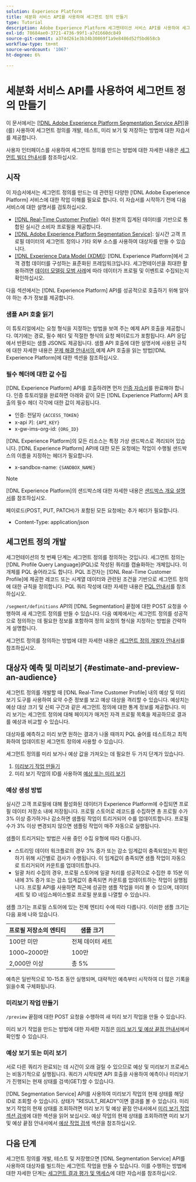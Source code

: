 ```yaml
---
solution: Experience Platform
title: 세분화 서비스 API를 사용하여 세그먼트 정의 만들기
type: Tutorial
description: Adobe Experience Platform 세그멘테이션 서비스 API를 사용하여 세그먼트 정의를 개발, 테스트, 미리 보기 및 저장하는 방법을 배우려면 이 자습서를 따르십시오.
exl-id: 78684ae0-3721-4736-99f1-a7d1660dc849
source-git-commit: a374d261e3b34b30869f1a9e8486d52f5bd658cb
workflow-type: tm+mt
source-wordcount: '1067'
ht-degree: 6%

---
```


# 세분화 서비스 API를 사용하여 세그먼트 정의 만들기

이 문서에서는 [[!DNL Adobe Experience Platform Segmentation Service API]](../api/getting-started.md)을(를) 사용하여 세그먼트 정의를 개발, 테스트, 미리 보기 및 저장하는 방법에 대한 자습서를 제공합니다.

사용자 인터페이스를 사용하여 세그먼트 정의를 만드는 방법에 대한 자세한 내용은 [세그먼트 빌더 안내서](../ui/segment-builder.md)를 참조하십시오.

## 시작

이 자습서에서는 세그먼트 정의를 만드는 데 관련된 다양한 [!DNL Adobe Experience Platform] 서비스에 대한 작업 이해를 필요로 합니다. 이 자습서를 시작하기 전에 다음 서비스에 대한 설명서를 검토하십시오.

- [[!DNL Real-Time Customer Profile]](../../profile/home.md): 여러 원본의 집계된 데이터를 기반으로 통합된 실시간 소비자 프로필을 제공합니다.
- [[!DNL Adobe Experience Platform Segmentation Service]](../home.md): 실시간 고객 프로필 데이터의 세그먼트 정의나 기타 외부 소스를 사용하여 대상자를 만들 수 있습니다.
- [[!DNL Experience Data Model (XDM)]](../../xdm/home.md): [!DNL Experience Platform]에서 고객 경험 데이터를 구성하는 표준화된 프레임워크입니다. 세그먼테이션을 최대한 활용하려면 [데이터 모델링 모범 사례](../../xdm/schema/best-practices.md)에 따라 데이터가 프로필 및 이벤트로 수집되는지 확인하십시오.

다음 섹션에서는 [!DNL Experience Platform] API를 성공적으로 호출하기 위해 알아야 하는 추가 정보를 제공합니다.

### 샘플 API 호출 읽기

이 튜토리얼에서는 요청 형식을 지정하는 방법을 보여 주는 예제 API 호출을 제공합니다. 여기에는 경로, 필수 헤더 및 적절한 형식의 요청 페이로드가 포함됩니다. API 응답에서 반환되는 샘플 JSON도 제공됩니다. 샘플 API 호출에 대한 설명서에 사용된 규칙에 대한 자세한 내용은 [ 문제 해결 안내서의 ](../../landing/troubleshooting.md#how-do-i-format-an-api-request)예제 API 호출을 읽는 방법[!DNL Experience Platform]에 대한 섹션을 참조하십시오.

### 필수 헤더에 대한 값 수집

[!DNL Experience Platform] API를 호출하려면 먼저 [인증 자습서](https://www.adobe.com/go/platform-api-authentication-en)를 완료해야 합니다. 인증 튜토리얼을 완료하면 아래와 같이 모든 [!DNL Experience Platform] API 호출의 필수 헤더 각각에 대한 값이 제공됩니다.

- 인증: 전달자 `{ACCESS_TOKEN}`
- x-api 키: `{API_KEY}`
- x-gw-ims-org-id: `{ORG_ID}`

[!DNL Experience Platform]의 모든 리소스는 특정 가상 샌드박스로 격리되어 있습니다. [!DNL Experience Platform] API에 대한 모든 요청에는 작업이 수행될 샌드박스의 이름을 지정하는 헤더가 필요합니다.

- x-sandbox-name: `{SANDBOX_NAME}`

>[!NOTE]
>
>[!DNL Experience Platform]의 샌드박스에 대한 자세한 내용은 [샌드박스 개요 설명서](../../sandboxes/home.md)를 참조하십시오.

페이로드(POST, PUT, PATCH)가 포함된 모든 요청에는 추가 헤더가 필요합니다.

- Content-Type: application/json

## 세그먼트 정의 개발

세그먼테이션의 첫 번째 단계는 세그먼트 정의를 정의하는 것입니다. 세그먼트 정의는 [!DNL Profile Query Language]&#x200B;(PQL)로 작성된 쿼리를 캡슐화하는 개체입니다. 이 개체를 PQL 술어라고도 합니다. PQL 조건자는 [!DNL Real-Time Customer Profile]에 제공한 레코드 또는 시계열 데이터와 관련된 조건을 기반으로 세그먼트 정의에 대한 규칙을 정의합니다. PQL 쿼리 작성에 대한 자세한 내용은 [PQL 안내서](../pql/overview.md)를 참조하십시오.

`/segment/definitions` API의 [!DNL Segmentation] 끝점에 대한 POST 요청을 수행하여 새 세그먼트 정의를 만들 수 있습니다. 다음 예제에서는 세그먼트 정의를 성공적으로 정의하는 데 필요한 정보를 포함하여 정의 요청의 형식을 지정하는 방법을 간략하게 설명합니다.

세그먼트 정의를 정의하는 방법에 대한 자세한 내용은 [세그먼트 정의 개발자 안내서](../api/segment-definitions.md#create)를 참조하십시오.

## 대상자 예측 및 미리보기 {#estimate-and-preview-an-audience}

세그먼트 정의를 개발할 때 [!DNL Real-Time Customer Profile] 내의 예상 및 미리 보기 도구를 사용하여 요약 수준 정보를 보고 예상 대상을 격리할 수 있습니다. 예상치는 예상 대상 크기 및 신뢰 구간과 같은 세그먼트 정의에 대한 통계 정보를 제공합니다. 미리 보기는 세그먼트 정의에 대해 페이지가 매겨진 자격 프로필 목록을 제공하므로 결과를 예상과 비교할 수 있습니다.

대상자를 예측하고 미리 보면 원하는 결과가 나올 때까지 PQL 술어를 테스트하고 최적화하여 업데이트된 세그먼트 정의에 사용할 수 있습니다.

세그먼트 정의를 미리 보거나 예상 값을 가져오는 데 필요한 두 가지 단계가 있습니다.

1. [미리보기 작업 만들기](#create-a-preview-job)
2. 미리 보기 작업의 ID를 사용하여 [예상 또는 미리 보기](#view-an-estimate-or-preview)

### 예상 생성 방법

실시간 고객 프로필에 대해 활성화된 데이터가 Experience Platform에 수집되면 프로필 데이터 저장소 내에 저장됩니다. 프로필 스토어로 레코드를 수집하면 총 프로필 수가 3% 이상 증가하거나 감소하면 샘플링 작업이 트리거되어 수를 업데이트합니다. 프로필 수가 3% 이상 변경되지 않으면 샘플링 작업이 매주 자동으로 실행됩니다.

샘플이 트리거되는 방법은 사용 중인 수집 유형에 따라 다릅니다.

- 스트리밍 데이터 워크플로의 경우 3% 증가 또는 감소 임계값이 충족되었는지 확인하기 위해 시간별로 검사가 수행됩니다. 이 임계값이 충족되면 샘플 작업이 자동으로 트리거되어 카운트를 업데이트합니다.
- 일괄 처리 수집의 경우, 프로필 스토어에 일괄 처리를 성공적으로 수집한 후 15분 이내에 3% 증가 또는 감소 임계값이 충족되면 카운트를 업데이트하는 작업이 실행됩니다. 프로필 API를 사용하면 최근에 성공한 샘플 작업을 미리 볼 수 있으며, 데이터 세트 및 ID 네임스페이스별로 프로필 분포를 나열할 수 있습니다.

샘플 크기는 프로필 스토어에 있는 전체 엔티티 수에 따라 다릅니다. 이러한 샘플 크기는 다음 표에 나와 있습니다.

| 프로필 저장소의 엔티티 | 샘플 크기 |
| ------------------------- | ----------- |
| 100만 미만 | 전체 데이터 세트 |
| 1000~2000만 | 100만 |
| 2,000만 이상 | 총 5% |

예측은 일반적으로 10-15초 동안 실행되며, 대략적인 예측부터 시작하여 더 많은 기록을 읽을수록 구체화됩니다.

### 미리보기 작업 만들기

`/preview` 끝점에 대한 POST 요청을 수행하여 새 미리 보기 작업을 만들 수 있습니다.

미리 보기 작업을 만드는 방법에 대한 자세한 지침은 [미리 보기 및 예상 끝점 안내서](../api/previews-and-estimates.md#create-preview)에서 확인할 수 있습니다.

### 예상 보기 또는 미리 보기

서로 다른 쿼리가 완료되는 데 시간이 오래 걸릴 수 있으므로 예상 및 미리보기 프로세스는 비동기적으로 실행됩니다. 쿼리가 시작되면 API 호출을 사용하여 예측이나 미리보기가 진행되는 현재 상태를 검색(GET)할 수 있습니다.

[!DNL Segmentation Service] API를 사용하여 미리보기 작업의 현재 상태를 해당 ID로 조회할 수 있습니다. 상태가 &quot;RESULT_READY&quot;이면 결과를 볼 수 있습니다. 미리 보기 작업의 현재 상태를 조회하려면 미리 보기 및 예상 끝점 안내서에서 [미리 보기 작업 섹션 검색](../api/previews-and-estimates.md#get-preview)에 대한 섹션을 읽어 보십시오. 예상 작업의 현재 상태를 조회하려면 미리 보기 및 예상 끝점 안내서에서 [예상 작업 검색](../api/previews-and-estimates.md#get-estimate) 섹션을 참조하십시오.


## 다음 단계

세그먼트 정의를 개발, 테스트 및 저장했으면 [!DNL Segmentation Service] API를 사용하여 대상자를 빌드하는 세그먼트 작업을 만들 수 있습니다. 이를 수행하는 방법에 대한 자세한 단계는 [세그먼트 결과 평가 및 액세스](./evaluate-a-segment.md)에 대한 자습서를 참조하십시오.
